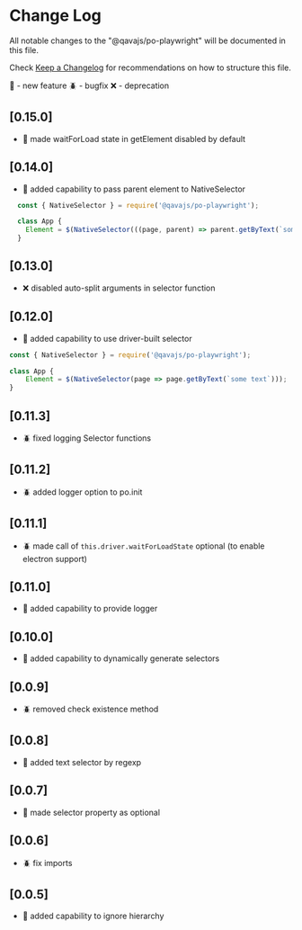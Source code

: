 # Change Log

All notable changes to the "@qavajs/po-playwright" will be documented in this file.

Check [Keep a Changelog](http://keepachangelog.com/) for recommendations on how to structure this file.

:rocket: - new feature
:beetle: - bugfix
:x: - deprecation

## [0.15.0]
- :rocket: made waitForLoad state in getElement disabled by default

## [0.14.0]
- :rocket: added capability to pass parent element to NativeSelector
```javascript
  const { NativeSelector } = require('@qavajs/po-playwright');

  class App {
    Element = $(NativeSelector(((page, parent) => parent.getByText(`some text`))));
  }
```

## [0.13.0]
- :x: disabled auto-split arguments in selector function

## [0.12.0]
- :rocket: added capability to use driver-built selector
```javascript
const { NativeSelector } = require('@qavajs/po-playwright');

class App {
    Element = $(NativeSelector(page => page.getByText(`some text`)));
}
```

## [0.11.3]
- :beetle: fixed logging Selector functions

## [0.11.2]
- :beetle: added logger option to po.init

## [0.11.1]
- :beetle: made call of `this.driver.waitForLoadState` optional (to enable electron support)

## [0.11.0]
- :rocket: added capability to provide logger

## [0.10.0]
- :rocket: added capability to dynamically generate selectors

## [0.0.9]
- :beetle: removed check existence method

## [0.0.8]
- :rocket: added text selector by regexp

## [0.0.7]
- :rocket: made selector property as optional
 
## [0.0.6]
- :beetle: fix imports

## [0.0.5]
- :rocket: added capability to ignore hierarchy
